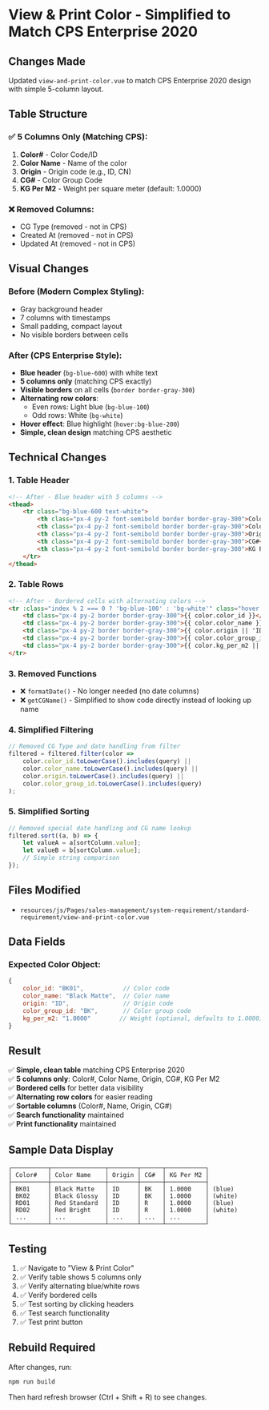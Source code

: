 # View & Print Color - Simplified to Match CPS Enterprise 2020

## Changes Made

Updated `view-and-print-color.vue` to match CPS Enterprise 2020 design with simple 5-column layout.

## Table Structure

### ✅ 5 Columns Only (Matching CPS):
1. **Color#** - Color Code/ID
2. **Color Name** - Name of the color
3. **Origin** - Origin code (e.g., ID, CN)
4. **CG#** - Color Group Code
5. **KG Per M2** - Weight per square meter (default: 1.0000)

### ❌ Removed Columns:
- CG Type (removed - not in CPS)
- Created At (removed - not in CPS)
- Updated At (removed - not in CPS)

## Visual Changes

### Before (Modern Complex Styling):
- Gray background header
- 7 columns with timestamps
- Small padding, compact layout
- No visible borders between cells

### After (CPS Enterprise Style):
- **Blue header** (`bg-blue-600`) with white text
- **5 columns only** (matching CPS exactly)
- **Visible borders** on all cells (`border border-gray-300`)
- **Alternating row colors**:
  - Even rows: Light blue (`bg-blue-100`)
  - Odd rows: White (`bg-white`)
- **Hover effect**: Blue highlight (`hover:bg-blue-200`)
- **Simple, clean design** matching CPS aesthetic

## Technical Changes

### 1. Table Header
```html
<!-- After - Blue header with 5 columns -->
<thead>
    <tr class="bg-blue-600 text-white">
        <th class="px-4 py-2 font-semibold border border-gray-300">Color#</th>
        <th class="px-4 py-2 font-semibold border border-gray-300">Color Name</th>
        <th class="px-4 py-2 font-semibold border border-gray-300">Origin</th>
        <th class="px-4 py-2 font-semibold border border-gray-300">CG#</th>
        <th class="px-4 py-2 font-semibold border border-gray-300">KG Per M2</th>
    </tr>
</thead>
```

### 2. Table Rows
```html
<!-- After - Bordered cells with alternating colors -->
<tr :class="index % 2 === 0 ? 'bg-blue-100' : 'bg-white'" class="hover:bg-blue-200">
    <td class="px-4 py-2 border border-gray-300">{{ color.color_id }}</td>
    <td class="px-4 py-2 border border-gray-300">{{ color.color_name }}</td>
    <td class="px-4 py-2 border border-gray-300">{{ color.origin || 'ID' }}</td>
    <td class="px-4 py-2 border border-gray-300">{{ color.color_group_id }}</td>
    <td class="px-4 py-2 border border-gray-300">{{ color.kg_per_m2 || '1.0000' }}</td>
</tr>
```

### 3. Removed Functions
- ❌ `formatDate()` - No longer needed (no date columns)
- ❌ `getCGName()` - Simplified to show code directly instead of looking up name

### 4. Simplified Filtering
```javascript
// Removed CG Type and date handling from filter
filtered = filtered.filter(color => 
    color.color_id.toLowerCase().includes(query) ||
    color.color_name.toLowerCase().includes(query) ||
    color.origin.toLowerCase().includes(query) ||
    color.color_group_id.toLowerCase().includes(query)
);
```

### 5. Simplified Sorting
```javascript
// Removed special date handling and CG name lookup
filtered.sort((a, b) => {
    let valueA = a[sortColumn.value];
    let valueB = b[sortColumn.value];
    // Simple string comparison
});
```

## Files Modified
- `resources/js/Pages/sales-management/system-requirement/standard-requirement/view-and-print-color.vue`

## Data Fields

### Expected Color Object:
```javascript
{
    color_id: "BK01",           // Color code
    color_name: "Black Matte",  // Color name
    origin: "ID",               // Origin code
    color_group_id: "BK",       // Color group code
    kg_per_m2: "1.0000"        // Weight (optional, defaults to 1.0000)
}
```

## Result

✅ **Simple, clean table** matching CPS Enterprise 2020  
✅ **5 columns only**: Color#, Color Name, Origin, CG#, KG Per M2  
✅ **Bordered cells** for better data visibility  
✅ **Alternating row colors** for easier reading  
✅ **Sortable columns** (Color#, Name, Origin, CG#)  
✅ **Search functionality** maintained  
✅ **Print functionality** maintained  

## Sample Data Display

```
┌──────────┬───────────────┬────────┬──────┬───────────┐
│ Color#   │ Color Name    │ Origin │ CG#  │ KG Per M2 │
├──────────┼───────────────┼────────┼──────┼───────────┤
│ BK01     │ Black Matte   │ ID     │ BK   │ 1.0000    │ (blue)
│ BK02     │ Black Glossy  │ ID     │ BK   │ 1.0000    │ (white)
│ RD01     │ Red Standard  │ ID     │ R    │ 1.0000    │ (blue)
│ RD02     │ Red Bright    │ ID     │ R    │ 1.0000    │ (white)
│ ...      │ ...           │ ...    │ ...  │ ...       │
└──────────┴───────────────┴────────┴──────┴───────────┘
```

## Testing

1. ✅ Navigate to "View & Print Color"
2. ✅ Verify table shows 5 columns only
3. ✅ Verify alternating blue/white rows
4. ✅ Verify bordered cells
5. ✅ Test sorting by clicking headers
6. ✅ Test search functionality
7. ✅ Test print button

## Rebuild Required

After changes, run:
```bash
npm run build
```

Then hard refresh browser (Ctrl + Shift + R) to see changes.
